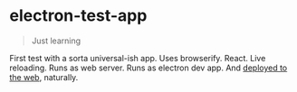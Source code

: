 # electron-test-app

> Just learning

First test with a sorta universal-ish app. Uses browserify. React. Live reloading. Runs as web server. Runs as electron dev app. And [deployed to the web](http://rickyreusser.com/electron-test-app/), naturally.


